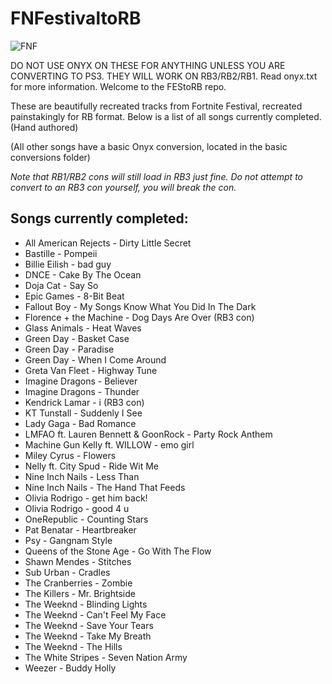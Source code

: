 # FNFestivaltoRB

![FNF](https://github.com/FEStoRB/FNFestivaltoRB/assets/158007129/c65f6997-8300-4c21-b210-2a6d4d7ca76b)

DO NOT USE ONYX ON THESE FOR ANYTHING UNLESS YOU ARE CONVERTING TO PS3. THEY WILL WORK ON RB3/RB2/RB1.
Read onyx.txt for more information.
Welcome to the FEStoRB repo.

These are beautifully recreated tracks from Fortnite Festival, recreated painstakingly for RB format.
Below is a list of all songs currently completed. (Hand authored) 

(All other songs have a basic Onyx conversion, located in the basic conversions folder)

*Note that RB1/RB2 cons will still load in RB3 just fine. Do not attempt to convert to an RB3 con yourself, you will break the con.*

## Songs currently completed:
* All American Rejects - Dirty Little Secret
* Bastille - Pompeii
* Billie Eilish - bad guy
* DNCE - Cake By The Ocean
* Doja Cat - Say So
* Epic Games - 8-Bit Beat
* Fallout Boy - My Songs Know What You Did In The Dark
* Florence + the Machine - Dog Days Are Over  (RB3 con)
* Glass Animals - Heat Waves
* Green Day - Basket Case
* Green Day - Paradise
* Green Day - When I Come Around
* Greta Van Fleet - Highway Tune
* Imagine Dragons - Believer
* Imagine Dragons - Thunder
* Kendrick Lamar - i (RB3 con)
* KT Tunstall - Suddenly I See
* Lady Gaga - Bad Romance
* LMFAO ft. Lauren Bennett & GoonRock - Party Rock Anthem
* Machine Gun Kelly ft. WILLOW - emo girl
* Miley Cyrus - Flowers
* Nelly ft. City Spud - Ride Wit Me
* Nine Inch Nails - Less Than
* Nine Inch Nails - The Hand That Feeds
* Olivia Rodrigo - get him back!
* Olivia Rodrigo - good 4 u
* OneRepublic - Counting Stars
* Pat Benatar - Heartbreaker
* Psy - Gangnam Style
* Queens of the Stone Age - Go With The Flow
* Shawn Mendes - Stitches
* Sub Urban - Cradles
* The Cranberries - Zombie
* The Killers - Mr. Brightside
* The Weeknd - Blinding Lights
* The Weeknd - Can't Feel My Face
* The Weeknd - Save Your Tears
* The Weeknd - Take My Breath
* The Weeknd - The Hills
* The White Stripes - Seven Nation Army
* Weezer - Buddy Holly
